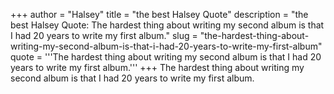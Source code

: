 +++
author = "Halsey"
title = "the best Halsey Quote"
description = "the best Halsey Quote: The hardest thing about writing my second album is that I had 20 years to write my first album."
slug = "the-hardest-thing-about-writing-my-second-album-is-that-i-had-20-years-to-write-my-first-album"
quote = '''The hardest thing about writing my second album is that I had 20 years to write my first album.'''
+++
The hardest thing about writing my second album is that I had 20 years to write my first album.
